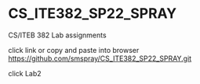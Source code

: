 # CS_ITE382_SP22_SPRAY
CS/ITEB 382 Lab assignments

click link or copy and paste into browser
https://github.com/smspray/CS_ITE382_SP22_SPRAY.git

click Lab2
